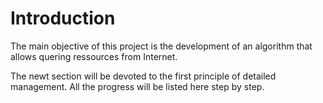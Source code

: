 # Introduction

The main objective of this project is the development of an algorithm that
allows quering ressources from Internet.

The newt section will be devoted to the first principle of detailed management.
All the progress will be listed here step by step.
